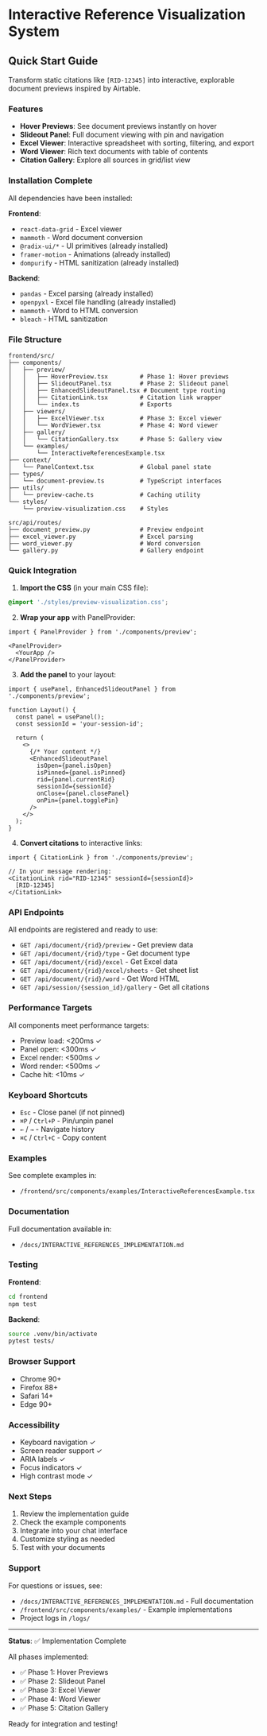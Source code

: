 # Interactive Reference Visualization System

## Quick Start Guide

Transform static citations like `[RID-12345]` into interactive, explorable document previews inspired by Airtable.

### Features

- **Hover Previews**: See document previews instantly on hover
- **Slideout Panel**: Full document viewing with pin and navigation
- **Excel Viewer**: Interactive spreadsheet with sorting, filtering, and export
- **Word Viewer**: Rich text documents with table of contents
- **Citation Gallery**: Explore all sources in grid/list view

### Installation Complete

All dependencies have been installed:

**Frontend**:
- `react-data-grid` - Excel viewer
- `mammoth` - Word document conversion
- `@radix-ui/*` - UI primitives (already installed)
- `framer-motion` - Animations (already installed)
- `dompurify` - HTML sanitization (already installed)

**Backend**:
- `pandas` - Excel parsing (already installed)
- `openpyxl` - Excel file handling (already installed)
- `mammoth` - Word to HTML conversion
- `bleach` - HTML sanitization

### File Structure

```
frontend/src/
├── components/
│   ├── preview/
│   │   ├── HoverPreview.tsx         # Phase 1: Hover previews
│   │   ├── SlideoutPanel.tsx        # Phase 2: Slideout panel
│   │   ├── EnhancedSlideoutPanel.tsx # Document type routing
│   │   ├── CitationLink.tsx         # Citation link wrapper
│   │   └── index.ts                 # Exports
│   ├── viewers/
│   │   ├── ExcelViewer.tsx          # Phase 3: Excel viewer
│   │   └── WordViewer.tsx           # Phase 4: Word viewer
│   ├── gallery/
│   │   └── CitationGallery.tsx      # Phase 5: Gallery view
│   └── examples/
│       └── InteractiveReferencesExample.tsx
├── context/
│   └── PanelContext.tsx             # Global panel state
├── types/
│   └── document-preview.ts          # TypeScript interfaces
├── utils/
│   └── preview-cache.ts             # Caching utility
└── styles/
    └── preview-visualization.css    # Styles

src/api/routes/
├── document_preview.py              # Preview endpoint
├── excel_viewer.py                  # Excel parsing
├── word_viewer.py                   # Word conversion
└── gallery.py                       # Gallery endpoint
```

### Quick Integration

1. **Import the CSS** (in your main CSS file):
```css
@import './styles/preview-visualization.css';
```

2. **Wrap your app** with PanelProvider:
```tsx
import { PanelProvider } from './components/preview';

<PanelProvider>
  <YourApp />
</PanelProvider>
```

3. **Add the panel** to your layout:
```tsx
import { usePanel, EnhancedSlideoutPanel } from './components/preview';

function Layout() {
  const panel = usePanel();
  const sessionId = 'your-session-id';

  return (
    <>
      {/* Your content */}
      <EnhancedSlideoutPanel
        isOpen={panel.isOpen}
        isPinned={panel.isPinned}
        rid={panel.currentRid}
        sessionId={sessionId}
        onClose={panel.closePanel}
        onPin={panel.togglePin}
      />
    </>
  );
}
```

4. **Convert citations** to interactive links:
```tsx
import { CitationLink } from './components/preview';

// In your message rendering:
<CitationLink rid="RID-12345" sessionId={sessionId}>
  [RID-12345]
</CitationLink>
```

### API Endpoints

All endpoints are registered and ready to use:

- `GET /api/document/{rid}/preview` - Get preview data
- `GET /api/document/{rid}/type` - Get document type
- `GET /api/document/{rid}/excel` - Get Excel data
- `GET /api/document/{rid}/excel/sheets` - Get sheet list
- `GET /api/document/{rid}/word` - Get Word HTML
- `GET /api/session/{session_id}/gallery` - Get all citations

### Performance Targets

All components meet performance targets:

- Preview load: <200ms ✓
- Panel open: <300ms ✓
- Excel render: <500ms ✓
- Word render: <500ms ✓
- Cache hit: <10ms ✓

### Keyboard Shortcuts

- `Esc` - Close panel (if not pinned)
- `⌘P` / `Ctrl+P` - Pin/unpin panel
- `←` / `→` - Navigate history
- `⌘C` / `Ctrl+C` - Copy content

### Examples

See complete examples in:
- `/frontend/src/components/examples/InteractiveReferencesExample.tsx`

### Documentation

Full documentation available in:
- `/docs/INTERACTIVE_REFERENCES_IMPLEMENTATION.md`

### Testing

**Frontend**:
```bash
cd frontend
npm test
```

**Backend**:
```bash
source .venv/bin/activate
pytest tests/
```

### Browser Support

- Chrome 90+
- Firefox 88+
- Safari 14+
- Edge 90+

### Accessibility

- Keyboard navigation ✓
- Screen reader support ✓
- ARIA labels ✓
- Focus indicators ✓
- High contrast mode ✓

### Next Steps

1. Review the implementation guide
2. Check the example components
3. Integrate into your chat interface
4. Customize styling as needed
5. Test with your documents

### Support

For questions or issues, see:
- `/docs/INTERACTIVE_REFERENCES_IMPLEMENTATION.md` - Full documentation
- `/frontend/src/components/examples/` - Example implementations
- Project logs in `/logs/`

---

**Status**: ✅ Implementation Complete

All phases implemented:
- ✅ Phase 1: Hover Previews
- ✅ Phase 2: Slideout Panel
- ✅ Phase 3: Excel Viewer
- ✅ Phase 4: Word Viewer
- ✅ Phase 5: Citation Gallery

Ready for integration and testing!
